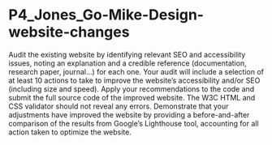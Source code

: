 # P4_Jones_Go-Mike-Design-website-changes


Audit the existing website by identifying relevant SEO and accessibility issues, noting an explanation and a credible reference (documentation, research paper, journal…) for each one. Your audit will include a selection of at least 10 actions to take to improve the website’s accessibility and/or SEO (including size and speed).
Apply your recommendations to the code and submit the full source code of the improved website. The W3C HTML and CSS validator should not reveal any errors. 
Demonstrate that your adjustments have improved the website by providing a before-and-after comparison of the results from Google’s Lighthouse tool, accounting for all action taken to optimize the website.
